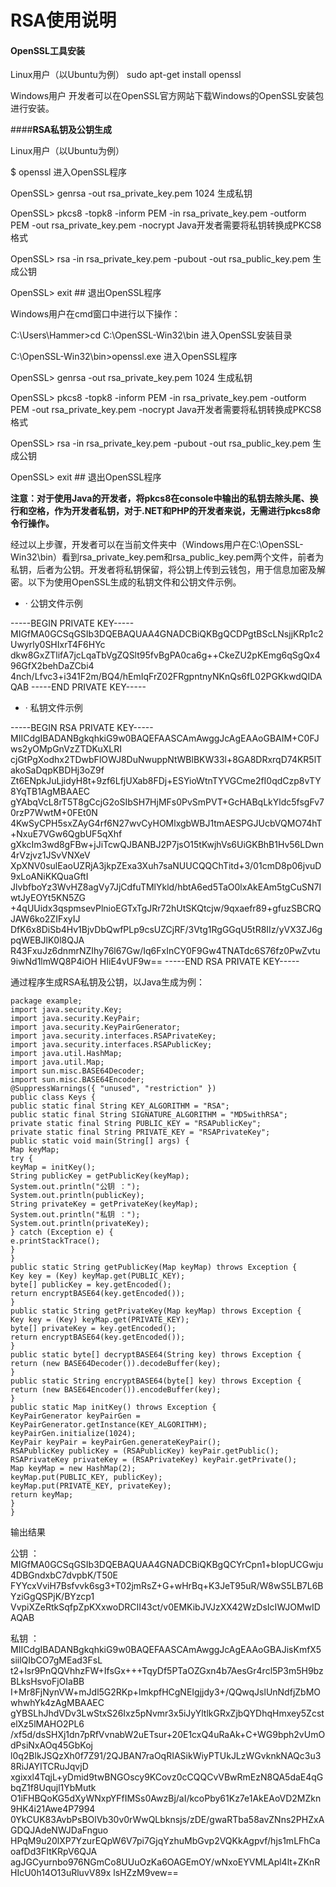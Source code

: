 # RSA使用说明

#### **OpenSSL工具安装**
Linux用户（以Ubuntu为例）
sudo apt-get install openssl

Windows用户
开发者可以在OpenSSL官方网站下载Windows的OpenSSL安装包进行安装。

####**RSA私钥及公钥生成**

Linux用户（以Ubuntu为例）

$ openssl 进入OpenSSL程序

OpenSSL> genrsa -out rsa_private_key.pem 1024 生成私钥

OpenSSL> pkcs8 -topk8 -inform PEM -in rsa_private_key.pem -outform PEM -out rsa_private_key.pem -nocrypt Java开发者需要将私钥转换成PKCS8格式

OpenSSL> rsa -in rsa_private_key.pem -pubout -out rsa_public_key.pem 生成公钥

OpenSSL> exit ## 退出OpenSSL程序

Windows用户在cmd窗口中进行以下操作：

C:\Users\Hammer>cd C:\OpenSSL-Win32\bin 进入OpenSSL安装目录

C:\OpenSSL-Win32\bin>openssl.exe 进入OpenSSL程序

OpenSSL> genrsa -out rsa_private_key.pem 1024 生成私钥

OpenSSL> pkcs8 -topk8 -inform PEM -in rsa_private_key.pem -outform PEM -out rsa_private_key.pem -nocrypt Java开发者需要将私钥转换成PKCS8格式

OpenSSL> rsa -in rsa_private_key.pem -pubout -out rsa_public_key.pem 生成公钥

OpenSSL> exit ## 退出OpenSSL程序

**注意：对于使用Java的开发者，将pkcs8在console中输出的私钥去除头尾、换行和空格，作为开发者私钥，对于.NET和PHP的开发者来说，无需进行pkcs8命令行操作。**

经过以上步骤，开发者可以在当前文件夹中（Windows用户在C:\OpenSSL-Win32\bin）看到rsa_private_key.pem和rsa_public_key.pem两个文件，前者为私钥，后者为公钥。开发者将私钥保留，将公钥上传到云钱包，用于信息加密及解密。以下为使用OpenSSL生成的私钥文件和公钥文件示例。

* · 公钥文件示例

-----BEGIN PRIVATE KEY-----
MIGfMA0GCSqGSIb3DQEBAQUAA4GNADCBiQKBgQCDPgtBScLNsjjKRp1c2Uwyrly0SHIxrT4F6HYc
dkw8GxZTlifA7jcLqaTbVgZQSlt95fvBgPA0ca6g++CkeZU2pKEmg6qSgQx496GfX2behDaZCbi4
4nch/Lfvc3+i341F2m/BQ4/hEmIqFrZ02FRgpntnyNKnQs6fL02PGKkwdQIDAQAB
-----END PRIVATE KEY-----

* · 私钥文件示例

-----BEGIN RSA PRIVATE KEY-----
MIICdgIBADANBgkqhkiG9w0BAQEFAASCAmAwggJcAgEAAoGBAIM+C0FJws2yOMpGnVzZTDKuXLRI
cjGtPgXodhx2TDwbFlOWJ8DuNwuppNtWBlBKW33l+8GA8DRxrqD74KR5lTakoSaDqpKBDHj3oZ9f
Zt6ENpkJuLjidyH8t+9zf6LfjUXab8FDj+ESYioWtnTYVGCme2fI0qdCzp8vTY8YqTB1AgMBAAEC
gYAbqVcL8rT5T8gCcjG2oSIbSH7HjMFs0PvSmPVT+GcHABqLkYldc5fsgFv70rzP7WwtM+0FEt0N
4KwSyCPH5sxZAyG4rf6N27wvCyHOMlxgbWBJ1tmAESPGJUcbVQMO74hT+NxuE7VGw6QgbUF5qXhf
gXkcIm3wd8gFBw+jJiTcwQJBANBJ2P7jsO15tKwjhVs6UiGKBhB1Hv56LDwn4rVzjvz1JSvVNXeV
XpXNV0sulEaoUZRjA3jkpZExa3Xuh7saNUUCQQChTitd+3/01cmD8p06jvuD9xLoANiKKQuaGftI
JlvbfboYz3WvHZ8agVy7JjCdfuTMlYkld/hbtA6ed5TaO0lxAkEAm5tgCuSN7IwtJyEOYt5KN5ZG
+4qUUidx3qspmsevPlnioEGTxTgJRr72hUtSKQtcjw/9qxaefr89+gfuzSBCRQJAW6ko2ZIFxyIJ
DfK6x8DiSb4Hv1BjvDbQwfPLp9csUZCjRF/3Vtg1RgGGqU5tR8IIz/yVX3ZJ6gpqWEBJlK0l8QJA
R43FxuJz6dnmrNZIhy76l67Gw/Iq6FxInCY0F9Gw4TNATdc6S76fz0PwZvtu9iwNd1lmWQ8P4iOH
HIiE4vUF9w==
-----END RSA PRIVATE KEY-----

通过程序生成RSA私钥及公钥，以Java生成为例：
```
package example;
import java.security.Key;
import java.security.KeyPair;
import java.security.KeyPairGenerator;
import java.security.interfaces.RSAPrivateKey;
import java.security.interfaces.RSAPublicKey;
import java.util.HashMap;
import java.util.Map;
import sun.misc.BASE64Decoder;
import sun.misc.BASE64Encoder;
@SuppressWarnings({ "unused", "restriction" })
public class Keys {
public static final String KEY_ALGORITHM = "RSA";
public static final String SIGNATURE_ALGORITHM = "MD5withRSA";
private static final String PUBLIC_KEY = "RSAPublicKey";
private static final String PRIVATE_KEY = "RSAPrivateKey";
public static void main(String[] args) {
Map keyMap;
try {
keyMap = initKey();
String publicKey = getPublicKey(keyMap);
System.out.println("公钥 ：");
System.out.println(publicKey);
String privateKey = getPrivateKey(keyMap);
System.out.println("私钥 ：");
System.out.println(privateKey);
} catch (Exception e) {
e.printStackTrace();
}
}
public static String getPublicKey(Map keyMap) throws Exception {
Key key = (Key) keyMap.get(PUBLIC_KEY);
byte[] publicKey = key.getEncoded();
return encryptBASE64(key.getEncoded());
}
public static String getPrivateKey(Map keyMap) throws Exception {
Key key = (Key) keyMap.get(PRIVATE_KEY);
byte[] privateKey = key.getEncoded();
return encryptBASE64(key.getEncoded());
}
public static byte[] decryptBASE64(String key) throws Exception {
return (new BASE64Decoder()).decodeBuffer(key);
}
public static String encryptBASE64(byte[] key) throws Exception {
return (new BASE64Encoder()).encodeBuffer(key);
}
public static Map initKey() throws Exception {
KeyPairGenerator keyPairGen = KeyPairGenerator.getInstance(KEY_ALGORITHM);
keyPairGen.initialize(1024);
KeyPair keyPair = keyPairGen.generateKeyPair();
RSAPublicKey publicKey = (RSAPublicKey) keyPair.getPublic();
RSAPrivateKey privateKey = (RSAPrivateKey) keyPair.getPrivate();
Map keyMap = new HashMap(2);
keyMap.put(PUBLIC_KEY, publicKey);
keyMap.put(PRIVATE_KEY, privateKey);
return keyMap;
}
}
```
输出结果

公钥 ：
MIGfMA0GCSqGSIb3DQEBAQUAA4GNADCBiQKBgQCYrCpn1+bIopUCGwju4DBGndxbC7dvpbK/T50E
FYYcxVviH7Bsfvvk6sg3+T02jmRsZ+G+wHrBq+K3JeT95uR/W8wS5LB7L6BYziGgQSPjK/BYzcp1
VvpiXZeRtkSqfpZpKXxwoDRCII43ct/v0EMKibJVJzXX42WzDsIcIWJOMwIDAQAB

私钥 ：
MIICdgIBADANBgkqhkiG9w0BAQEFAASCAmAwggJcAgEAAoGBAJisKmfX5siilQIbCO7gMEad3FsL
t2+lsr9PnQQVhhzFW+IfsGx+++TqyDf5PTaOZGxn4b7AesGr4rcl5P3m5H9bzBLksHsvoFjOIaBB
I+Mr8FjNynVW+mJdl5G2RKp+lmkpfHCgNEIgjjdy3+/QQwqJslUnNdfjZbMOwhwhYk4zAgMBAAEC
gYBSLhJhdVDv3LwStxS26Ixz5pNvmr3x5iJyYltlkGRxZjbQYDhqHmxey5ZcstelXz5lMAHO2PL6
/xf5d/dsSHXj1dn7pRfVvnabW2uETsur+20E1cxQ4uRaAk+C+WG9bph2vUmOdPsiNxAOq45GbKoj
l0q2BlkJSQzXh0f7Z91/2QJBAN7raOqRIASikWiyPTUkJLzWGvknkNAQc3u38RiJAYITCRuJqvjD
xgixxl4TqjL+yDmid9twBNGOscy9KCovz0cCQQCvVBwRmEzN8QA5daE4qGbqZ1f8Uqujl1YbMutk
O1iFHBQoKG5dXyWNxpYFfIMSs0AwzBj/aI/kcoPby61Kz7e1AkEAoVD2MZkn9HK4i21Awe4P7994
0YkCUK83AvbPsBOlVb30v0rWwQLbknsjs/zDE/gwaRTba58avZNns2PHZxAGDQJAdeNWJDaFnguo
HPqM9u20lXP7YzurEQpW6V7pi7GjqYzhuMbGvp2VQKkAgpvf/hjs1mLFhCaoafDd3FItKRpV6QJA
agJGCyurnbo976NGmCo8UUuOzKa6OAGEmOY/wNxoEYVMLApl4lt+ZKnRHIcU0h14O13uRluvV89x
lsHZzM9vew==
